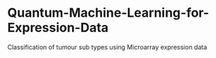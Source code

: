 # Quantum-Machine-Learning-for-Expression-Data
Classification of tumour sub types using Microarray expression data
